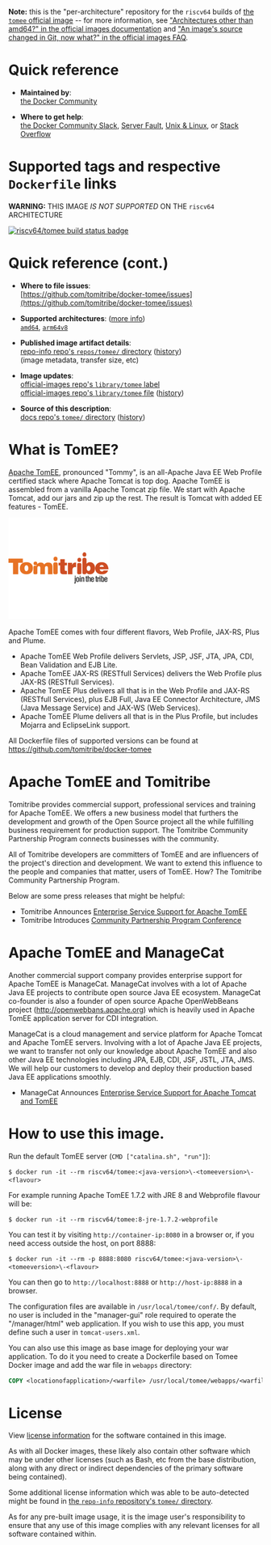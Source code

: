 <!--

********************************************************************************

WARNING:

    DO NOT EDIT "tomee/README.md"

    IT IS AUTO-GENERATED

    (from the other files in "tomee/" combined with a set of templates)

********************************************************************************

-->

**Note:** this is the "per-architecture" repository for the `riscv64` builds of [the `tomee` official image](https://hub.docker.com/_/tomee) -- for more information, see ["Architectures other than amd64?" in the official images documentation](https://github.com/docker-library/official-images#architectures-other-than-amd64) and ["An image's source changed in Git, now what?" in the official images FAQ](https://github.com/docker-library/faq#an-images-source-changed-in-git-now-what).

# Quick reference

-	**Maintained by**:  
	[the Docker Community](https://github.com/tomitribe/docker-tomee)

-	**Where to get help**:  
	[the Docker Community Slack](https://dockr.ly/slack), [Server Fault](https://serverfault.com/help/on-topic), [Unix & Linux](https://unix.stackexchange.com/help/on-topic), or [Stack Overflow](https://stackoverflow.com/help/on-topic)

# Supported tags and respective `Dockerfile` links

**WARNING:** THIS IMAGE *IS NOT SUPPORTED* ON THE `riscv64` ARCHITECTURE

[![riscv64/tomee build status badge](https://img.shields.io/jenkins/s/https/doi-janky.infosiftr.net/job/multiarch/job/riscv64/job/tomee.svg?label=riscv64/tomee%20%20build%20job)](https://doi-janky.infosiftr.net/job/multiarch/job/riscv64/job/tomee/)

# Quick reference (cont.)

-	**Where to file issues**:  
	[https://github.com/tomitribe/docker-tomee/issues](https://github.com/tomitribe/docker-tomee/issues)

-	**Supported architectures**: ([more info](https://github.com/docker-library/official-images#architectures-other-than-amd64))  
	[`amd64`](https://hub.docker.com/r/amd64/tomee/), [`arm64v8`](https://hub.docker.com/r/arm64v8/tomee/)

-	**Published image artifact details**:  
	[repo-info repo's `repos/tomee/` directory](https://github.com/docker-library/repo-info/blob/master/repos/tomee) ([history](https://github.com/docker-library/repo-info/commits/master/repos/tomee))  
	(image metadata, transfer size, etc)

-	**Image updates**:  
	[official-images repo's `library/tomee` label](https://github.com/docker-library/official-images/issues?q=label%3Alibrary%2Ftomee)  
	[official-images repo's `library/tomee` file](https://github.com/docker-library/official-images/blob/master/library/tomee) ([history](https://github.com/docker-library/official-images/commits/master/library/tomee))

-	**Source of this description**:  
	[docs repo's `tomee/` directory](https://github.com/docker-library/docs/tree/master/tomee) ([history](https://github.com/docker-library/docs/commits/master/tomee))

# What is TomEE?

[Apache TomEE](http://tomee.apache.org/), pronounced "Tommy", is an all-Apache Java EE Web Profile certified stack where Apache Tomcat is top dog. Apache TomEE is assembled from a vanilla Apache Tomcat zip file. We start with Apache Tomcat, add our jars and zip up the rest. The result is Tomcat with added EE features - TomEE.

![logo](https://raw.githubusercontent.com/docker-library/docs/4a10a52c08621b68c1b1b53b561f819d9e78c2e0/tomee/logo.png)

Apache TomEE comes with four different flavors, Web Profile, JAX-RS, Plus and Plume.

-	Apache TomEE Web Profile delivers Servlets, JSP, JSF, JTA, JPA, CDI, Bean Validation and EJB Lite.
-	Apache TomEE JAX-RS (RESTfull Services) delivers the Web Profile plus JAX-RS (RESTfull Services).
-	Apache TomEE Plus delivers all that is in the Web Profile and JAX-RS (RESTfull Services), plus EJB Full, Java EE Connector Architecture, JMS (Java Message Service) and JAX-WS (Web Services).
-	Apache TomEE Plume delivers all that is in the Plus Profile, but includes Mojarra and EclipseLink support.

All Dockerfile files of supported versions can be found at https://github.com/tomitribe/docker-tomee

# Apache TomEE and Tomitribe

Tomitribe provides commercial support, professional services and training for Apache TomEE. We offers a new business model that furthers the development and growth of the Open Source project all the while fulfilling business requirement for production support. The Tomitribe Community Partnership Program connects businesses with the community.

All of Tomitribe developers are committers of TomEE and are influencers of the project's direction and development. We want to extend this influence to the people and companies that matter, users of TomEE. How? The Tomitribe Community Partnership Program.

Below are some press releases that might be helpful:

-	Tomitribe Announces [Enterprise Service Support for Apache TomEE](http://www.tomitribe.com/company/press/tomitribe_enterprise_service_support_for_apache_tomee_javaone_2013/)
-	Tomitribe Introduces [Community Partnership Program Conference](http://www.tomitribe.com/company/press/tomitribe-introduces-community-partnership-program-and-presents-java-ee-sessions-at-javaone-2014-conference/)

# Apache TomEE and ManageCat

Another commercial support company provides enterprise support for Apache TomEE is ManageCat. ManageCat involves with a lot of Apache Java EE projects to contribute open source Java EE ecosystem. ManageCat co-founder is also a founder of open source Apache OpenWebBeans project (http://openwebbans.apache.org) which is heavily used in Apache TomEE application server for CDI integration.

ManageCat is a cloud management and service platform for Apache Tomcat and Apache TomEE servers. Involving with a lot of Apache Java EE projects, we want to transfer not only our knowledge about Apache TomEE and also other Java EE technologies including JPA, EJB, CDI, JSF, JSTL, JTA, JMS. We will help our customers to develop and deploy their production based Java EE applications smoothly.

-	ManageCat Announces [Enterprise Service Support for Apache Tomcat and TomEE](http://managecat.com/index.php/enterprise-tomcat-support)

# How to use this image.

Run the default TomEE server (`CMD ["catalina.sh", "run"]`):

```console
$ docker run -it --rm riscv64/tomee:<java-version>\-<tomeeversion>\-<flavour>
```

For example running Apache TomEE 1.7.2 with JRE 8 and Webprofile flavour will be:

```console
$ docker run -it --rm riscv64/tomee:8-jre-1.7.2-webprofile
```

You can test it by visiting `http://container-ip:8080` in a browser or, if you need access outside the host, on port 8888:

```console
$ docker run -it --rm -p 8888:8080 riscv64/tomee:<java-version>\-<tomeeversion>\-<flavour>
```

You can then go to `http://localhost:8888` or `http://host-ip:8888` in a browser.

The configuration files are available in `/usr/local/tomee/conf/`. By default, no user is included in the "manager-gui" role required to operate the "/manager/html" web application. If you wish to use this app, you must define such a user in `tomcat-users.xml`.

You can also use this image as base image for deploying your war application. To do it you need to create a Dockerfile based on Tomee Docker image and add the war file in `webapps` directory:

```dockerfile
COPY <locationofapplication>/<warfile> /usr/local/tomee/webapps/<warfile>
```

# License

View [license information](http://www.apache.org/licenses/LICENSE-2.0) for the software contained in this image.

As with all Docker images, these likely also contain other software which may be under other licenses (such as Bash, etc from the base distribution, along with any direct or indirect dependencies of the primary software being contained).

Some additional license information which was able to be auto-detected might be found in [the `repo-info` repository's `tomee/` directory](https://github.com/docker-library/repo-info/tree/master/repos/tomee).

As for any pre-built image usage, it is the image user's responsibility to ensure that any use of this image complies with any relevant licenses for all software contained within.
